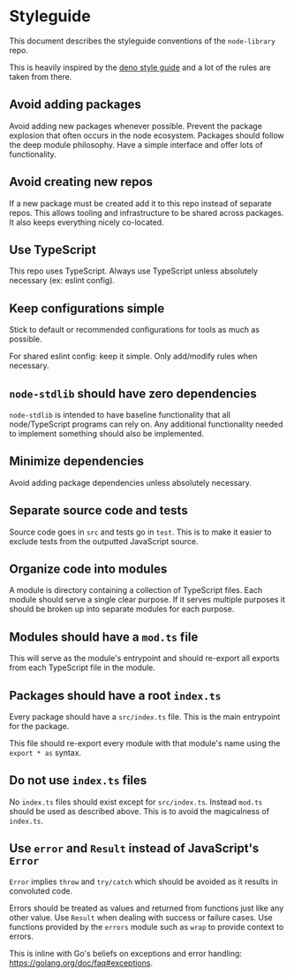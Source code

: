 # Styleguide

This document describes the styleguide conventions of the `node-library` repo.

This is heavily inspired by the [deno style guide](https://deno.land/std/style_guide.md) and a lot of the rules are taken from there.

## Avoid adding packages

Avoid adding new packages whenever possible. Prevent the package explosion that often occurs in the node ecosystem. Packages should follow the deep module philosophy. Have a simple interface and offer lots of functionality.

## Avoid creating new repos

If a new package must be created add it to this repo instead of separate repos. This allows tooling and infrastructure to be shared across packages. It also keeps everything nicely co-located.

## Use TypeScript

This repo uses TypeScript. Always use TypeScript unless absolutely necessary (ex: eslint config).

## Keep configurations simple

Stick to default or recommended configurations for tools as much as possible.

For shared eslint config: keep it simple. Only add/modify rules when necessary.

## `node-stdlib` should have zero dependencies

`node-stdlib` is intended to have baseline functionality that all node/TypeScript programs can rely on. Any additional functionality needed to implement something should also be implemented.

## Minimize dependencies

Avoid adding package dependencies unless absolutely necessary.

## Separate source code and tests

Source code goes in `src` and tests go in `test`. This is to make it easier to exclude tests from the outputted JavaScript source.

## Organize code into modules

A module is directory containing a collection of TypeScript files. Each module should serve a single clear purpose. If it serves multiple purposes it should be broken up into separate modules for each purpose.

## Modules should have a `mod.ts` file

This will serve as the module's entrypoint and should re-export all exports from each TypeScript file in the module.

## Packages should have a root `index.ts`

Every package should have a `src/index.ts` file. This is the main entrypoint for the package.

This file should re-export every module with that module's name using the `export * as` syntax.

## Do not use `index.ts` files

No `index.ts` files should exist except for `src/index.ts`. Instead `mod.ts` should be used as described above. This is to avoid the magicalness of `index.ts`.

## Use `error` and `Result` instead of JavaScript's `Error`

`Error` implies `throw` and `try/catch` which should be avoided as it results in convoluted code.

Errors should be treated as values and returned from functions just like any other value. Use `Result` when dealing with success or failure cases. Use functions provided by the `errors` module such as `wrap` to provide context to errors.

This is inline with Go's beliefs on exceptions and error handling: https://golang.org/doc/faq#exceptions.
